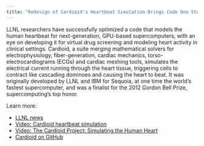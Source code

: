 ```yaml
---
title: "Redesign of Cardioid's Heartbeat Simulation Brings Code One Step Closer to Clinical Use"
---
```


LLNL researchers have successfully optimized a code that models the human heartbeat for next-generation, GPU-based supercomputers, with an eye on developing it for virtual drug screening and modeling heart activity in clinical settings. Cardioid, a suite merging mathematical solvers for electrophysiology, fiber-generation, cardiac mechanics, torso-electrocardiograms (ECGs) and cardiac meshing tools, simulates the electrical current running through the heart tissue, triggering cells to contract like cascading dominoes and causing the heart to beat. It was originally developed by LLNL and IBM for Sequoia, at one time the world’s fastest supercomputer, and was a finalist for the 2012 Gordon Bell Prize, supercomputing’s top honor.

Learn more:
- [LLNL news](https://www.llnl.gov/news/redesign-cardioids-heartbeat-simulation-brings-code-one-step-closer-clinical-use)
- [Video: Cardioid heartbeat simulation](https://youtu.be/hAnejdKbWVY)
- [Video: The Cardioid Project: Simulating the Human Heart](https://youtu.be/KQIqLb9kYtA)
- [Cardioid on GitHub](https://github.com/LLNL/cardioid)
